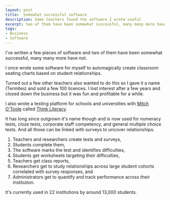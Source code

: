```yaml
---
layout: post
title:  Somewhat successful software
description: Some teachers found the software I wrote useful
excerpt: two of them have been somewhat successful, many many more have not
tags:
- Business
- Software
---
```


I've written a few pieces of software and two of them have been somewhat successful, many many more have not.

I once wrote some software for myself to automagically create classroom seating charts based on student relationships.

Turned out a few other teachers also wanted to do this so I gave it a name (Termites) and sold a few 100 licences. I lost interest after a few years and closed down the business but it was fun and profitable for a while.

I also wrote a testing platform for schools and universities with [Mitch O'Toole](http://www.newcastle.edu.au/profile/mitch-otoole) called [Think Literacy](https://app.thinkliteracy.com/).

It has long since outgrown it's name though and is now used for numeracy tests, cloze tests, corporate staff competency, and general multiple choice tests. And all those can be linked with surveys to uncover relationships.

1. Teachers and researchers create tests and surveys,
2. Students complete them,
3. The software marks the test and identifies difficulties,
4. Students get worksheets targeting their difficulties,
5. Teachers get class reports,
6. Researchers get to study relationships across large student cohorts correlated with survey responses, and
7. Administrators get to quantify and track performance across their institution.

It's currently used in 22 institutions by around 13,000 students.
